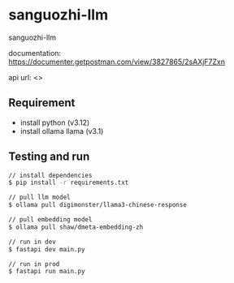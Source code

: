 # sanguozhi-llm

sanguozhi-llm

documentation: <https://documenter.getpostman.com/view/3827865/2sAXjF7Zxn>

api url: <>

## Requirement

- install python (v3.12)
- install ollama llama (v3.1)

## Testing and run

```zsh
// install dependencies
$ pip install -r requirements.txt

// pull llm model
$ ollama pull digimonster/llama3-chinese-response

// pull embedding model
$ ollama pull shaw/dmeta-embedding-zh

// run in dev
$ fastapi dev main.py

// run in prod
$ fastapi run main.py
```
